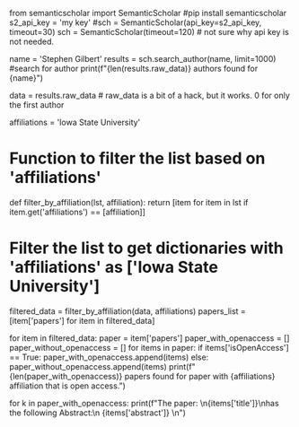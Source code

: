 from semanticscholar import SemanticScholar #pip install semanticscholar
s2_api_key = 'my key'
#sch = SemanticScholar(api_key=s2_api_key, timeout=30)
sch = SemanticScholar(timeout=120) # not sure why api key is not needed. 

name = 'Stephen Gilbert'
results = sch.search_author(name, limit=1000) #search for author
print(f"{len(results.raw_data)} authors found for {name}")

data = results.raw_data # raw_data is a bit of a hack, but it works. 0 for only the first author

affiliations = 'Iowa State University'

# Function to filter the list based on 'affiliations'
def filter_by_affiliation(lst, affiliation):
    return [item for item in lst if item.get('affiliations') == [affiliation]]
    
# Filter the list to get dictionaries with 'affiliations' as ['Iowa State University']
filtered_data = filter_by_affiliation(data, affiliations)
papers_list = [item['papers'] for item in filtered_data]

for item in filtered_data: paper = item['papers']
paper_with_openaccess = []
paper_without_openaccess = []
for items in paper:
    if items['isOpenAccess'] == True:
        paper_with_openaccess.append(items)
    else:
        paper_without_openaccess.append(items)
print(f"{len(paper_with_openaccess)} papers found for paper with {affiliations} affiliation that is open access.") 

for k in paper_with_openaccess:
    print(f"The paper: \n{items['title']}\nhas the following Abstract:\n {items['abstract']} \n")
